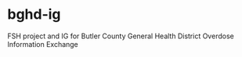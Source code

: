 # bghd-ig
FSH project and IG for Butler County General Health District Overdose Information Exchange

